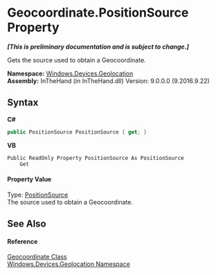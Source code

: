 # Geocoordinate.PositionSource Property 
 _**\[This is preliminary documentation and is subject to change.\]**_

Gets the source used to obtain a Geocoordinate.

**Namespace:**&nbsp;<a href="N_Windows_Devices_Geolocation">Windows.Devices.Geolocation</a><br />**Assembly:**&nbsp;InTheHand (in InTheHand.dll) Version: 9.0.0.0 (9.2016.9.22)

## Syntax

**C#**<br />
``` C#
public PositionSource PositionSource { get; }
```

**VB**<br />
``` VB
Public ReadOnly Property PositionSource As PositionSource
	Get
```


#### Property Value
Type: <a href="T_Windows_Devices_Geolocation_PositionSource">PositionSource</a><br />The source used to obtain a Geocoordinate.

## See Also


#### Reference
<a href="T_Windows_Devices_Geolocation_Geocoordinate">Geocoordinate Class</a><br /><a href="N_Windows_Devices_Geolocation">Windows.Devices.Geolocation Namespace</a><br />